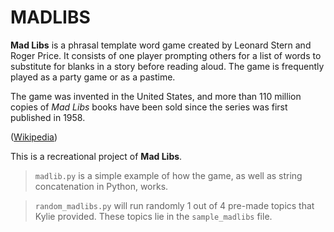 # MADLIBS

**Mad Libs** is a phrasal template word game created by Leonard Stern and Roger Price. It consists of one player prompting others for a list of words to substitute for blanks in a story before reading aloud. The game is frequently played as a party game or as a pastime.

The game was invented in the United States, and more than 110 million copies of *Mad Libs* books have been sold since the series was first published in 1958.

([Wikipedia](https://en.wikipedia.org/wiki/Mad_Libs))

This is a recreational project of **Mad Libs**. 
> `madlib.py` is a simple example of how the game, as well as string concatenation in Python, works.

> `random_madlibs.py` will run randomly 1 out of 4 pre-made topics that Kylie provided. These topics lie in the `sample_madlibs` file.